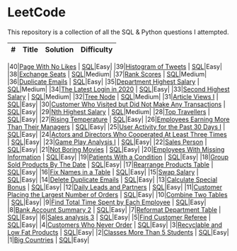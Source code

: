 # LeetCode

This repository is a collection of all the SQL & Python questions I attempted.

| # | Title | Solution | Difficulty |
|---| ----- | -------- | ---------- |

|40|[Page With No Likes](https://datalemur.com/questions/sql-page-with-no-likes) | [SQL](https://github.com/dsNikhilds/LeetCode/tree/main/SQL/Page%20With%20No%20Likes)|Easy|
|39|[Histogram of Tweets](https://datalemur.com/questions/sql-histogram-tweets) | [SQL](https://github.com/dsNikhilds/LeetCode/edit/main/SQL/Histogram%20of%20Tweets)|Easy|
|38|[Exchange Seats](https://leetcode.com/problems/exchange-seats/) | [SQL](https://github.com/dsNikhilds/LeetCode/tree/main/SQL/Exchange%20Seats)|Medium|
|37|[Rank Scores](https://leetcode.com/problems/rank-scores/) | [SQL](https://github.com/dsNikhilds/LeetCode/tree/main/SQL/Rank%20Scores)|Medium|
|36|[Duplicate Emails](https://leetcode.com/problems/duplicate-emails/) | [SQL](https://github.com/dsNikhilds/LeetCode/tree/main/SQL/Duplicate%20Emails)|Easy|
|35|[Department Highest Salary](https://leetcode.com/problems/department-highest-salary/submissions/) | [SQL](https://github.com/dsNikhilds/LeetCode/tree/main/SQL/Department%20Highest%20Salary)|Medium|
|34|[The Latest Login in 2020](https://leetcode.com/problems/the-latest-login-in-2020/) | [SQL](https://github.com/dsNikhilds/LeetCode/tree/main/SQL/The%20Latest%20Login%20in%202020)|Easy|
|33|[Second Highest Salary](https://leetcode.com/problems/second-highest-salary/) | [SQL](https://github.com/dsNikhilds/LeetCode/tree/main/SQL/Second%20Highest%20Salary)|Medium|
|32|[Tree Node](https://leetcode.com/problems/tree-node/) | [SQL](https://github.com/dsNikhilds/LeetCode/tree/main/SQL/Tree%20Node)|Medium|
|31|[Article Views I](https://leetcode.com/problems/article-views-i/) | [SQL](https://github.com/dsNikhilds/LeetCode/tree/main/SQL/Article%20Views%20I)|Easy|
|30|[Customer Who Visited but Did Not Make Any Transactions](https://leetcode.com/problems/customer-who-visited-but-did-not-make-any-transactions/) | [SQL](https://github.com/dsNikhilds/LeetCode/tree/main/SQL/Customer%20Who%20Visited%20but%20Did%20Not%20Make%20Any%20Transactions)|Easy|
|29|[Nth Highest Salary](https://leetcode.com/problems/nth-highest-salary/) | [SQL](https://github.com/dsNikhilds/LeetCode/tree/main/SQL/Nth%20Highest%20Salary)|Medium|
|28|[Top Travellers](https://leetcode.com/problems/top-travellers/) | [SQL](https://github.com/dsNikhilds/LeetCode/tree/main/SQL/Top%20Travellers)|Easy|
|27|[Rising Temperature](https://leetcode.com/problems/rising-temperature/) | [SQL](https://github.com/dsNikhilds/LeetCode/tree/main/SQL/Rising%20Temperature)|Easy|
|26|[Employees Earning More Than Their Managers](https://leetcode.com/problems/employees-earning-more-than-their-managers/) | [SQL](https://github.com/dsNikhilds/LeetCode/tree/main/SQL/Employees%20Earning%20More%20Than%20Their%20Managers)|Easy|
|25|[User Activity for the Past 30 Days I](https://leetcode.com/problems/user-activity-for-the-past-30-days-i/) | [SQL](https://github.com/dsNikhilds/LeetCode/tree/main/SQL/User%20Activity%20for%20the%20Past%2030%20Days%20I)|Easy|
|24|[Actors and Directors Who Cooperated At Least Three Times](https://leetcode.com/problems/actors-and-directors-who-cooperated-at-least-three-times/) | [SQL](https://github.com/dsNikhilds/LeetCode/tree/main/SQL/Actors%20and%20Directors%20Who%20Cooperated%20At%20Least%20Three%20Times)|Easy|
|23|[Game Play Analysis I](https://leetcode.com/problems/game-play-analysis-i/) | [SQL](https://github.com/dsNikhilds/LeetCode/tree/main/SQL/Game%20Play%20Analysis%20I)|Easy|
|22|[Sales Person](https://leetcode.com/problems/sales-person/) | [SQL](https://github.com/dsNikhilds/LeetCode/tree/main/SQL/Sales%20Person)|Easy|
|21|[Not Boring Movies](https://leetcode.com/problems/not-boring-movies/) | [SQL](https://github.com/dsNikhilds/LeetCode/tree/main/SQL/Not%20Boring%20Movies)|Easy|
|20|[Employees With Missing Information](https://leetcode.com/problems/employees-with-missing-information/) | [SQL](https://github.com/dsNikhilds/LeetCode/tree/main/SQL/Employees%20With%20Missing%20Information)|Easy|
|19|[Patients With a Condition](https://leetcode.com/problems/patients-with-a-condition/) | [SQL](https://github.com/dsNikhilds/LeetCode/tree/main/SQL/Patients%20With%20a%20Condition)|Easy|
|18|[Group Sold Products By The Date](https://leetcode.com/problems/group-sold-products-by-the-date/) | [SQL](https://github.com/dsNikhilds/LeetCode/tree/main/SQL/Group%20Sold%20Products%20By%20The%20Date)|Easy|
|17|[Rearrange Products Table](https://leetcode.com/problems/rearrange-products-table/) | [SQL](https://github.com/dsNikhilds/LeetCode/tree/main/SQL/Rearrange%20Products%20Table)|Easy|
|16|[Fix Names in a Table](https://leetcode.com/problems/fix-names-in-a-table/) | [SQL](https://github.com/dsNikhilds/LeetCode/tree/main/SQL/Fix%20Names%20in%20a%20Table)|Easy|
|15|[Swap Salary](https://leetcode.com/problems/swap-salary/) | [SQL](https://github.com/dsNikhilds/LeetCode/tree/main/SQL/Swap%20Salary)|Easy|
|14|[Delete Duplicate Emails](https://leetcode.com/problems/delete-duplicate-emails/) | [SQL](https://github.com/dsNikhilds/LeetCode/tree/main/SQL/Delete%20Duplicate%20Emails)|Easy|
|13|[Calculate Special Bonus](https://leetcode.com/problems/calculate-special-bonus/) | [SQL](https://github.com/dsNikhilds/LeetCode/tree/main/SQL/Calculate%20Special%20Bonus)|Easy|
|12|[Daily Leads and Partners](https://leetcode.com/problems/daily-leads-and-partners/) | [SQL](https://github.com/dsNikhilds/LeetCode/tree/main/SQL/Daily%20Leads%20and%20Partners)|Easy|
|11|[Customer Placing the Largest Number of Orders](https://leetcode.com/problems/customer-placing-the-largest-number-of-orders/) | [SQL](https://github.com/dsNikhilds/LeetCode/tree/main/SQL/Customer%20Placing%20the%20Largest%20Number%20of%20Orders)|Easy|
|10|[Combine Two Tables](https://leetcode.com/problems/combine-two-tables/) | [SQL](https://github.com/dsNikhilds/LeetCode/tree/main/SQL/Combine%20Two%20Tables)|Easy|
|9|[Find Total Time Spent by Each Employee](https://leetcode.com/problems/find-total-time-spent-by-each-employee/) | [SQL](https://github.com/dsNikhilds/LeetCode/tree/main/SQL/Find%20Total%20Time%20Spent%20by%20Each%20Employee)|Easy|
|8|[Bank Account Summary 2](https://leetcode.com/problems/bank-account-summary-ii/) | [SQL](https://github.com/dsNikhilds/LeetCode/tree/main/SQL/BANK%20ACCOUNT%20SUMMARY%202)|Easy|
|7|[Reformat Department Table](https://leetcode.com/problems/reformat-department-table/) | [SQL](https://github.com/dsNikhilds/LeetCode/tree/main/SQL/Reformat%20Department%20Table)|Easy|
|6|[Sales analysis 3](https://leetcode.com/problems/sales-analysis-iii/) | [SQL](https://github.com/dsNikhilds/LeetCode/tree/main/SQL/Sales%20analysis%203)|Easy|
|5|[Find Customer Referee](https://leetcode.com/problems/find-customer-referee/) | [SQL](https://github.com/dsNikhilds/LeetCode/tree/main/SQL/Find%20customer%20refree)|Easy|
|4|[Customers Who Never Order](https://leetcode.com/problems/customers-who-never-order/) | [SQL](https://github.com/dsNikhilds/LeetCode/tree/main/SQL/Customer%20who%20never%20order)|Easy|
|3|[Recyclable and Low Fat Products](https://leetcode.com/problems/recyclable-and-low-fat-products/) | [SQL](https://github.com/dsNikhilds/LeetCode/tree/main/SQL/Recyclable%20and%20low%20fat%20products)|Easy|
|2|[Classes More Than 5 Students](https://leetcode.com/problems/classes-more-than-5-students/) | [SQL](https://github.com/dsNikhilds/LeetCode/tree/main/SQL/Classes%20more%20than%205%20students)|Easy|
|1|[Big Countries](https://leetcode.com/problems/big-countries/) | [SQL](https://github.com/dsNikhilds/LeetCode/tree/main/SQL/Big%20countries)|Easy|
